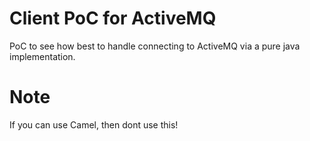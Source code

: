 # Client PoC for ActiveMQ
PoC to see how best to handle connecting to ActiveMQ via a pure java implementation. 

# Note
If you can use Camel, then dont use this!
